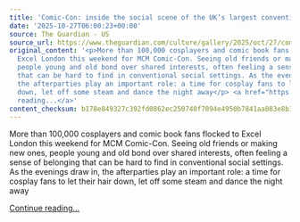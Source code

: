 ```yaml
---
title: 'Comic-Con: inside the social scene of the UK’s largest convention – in pictures'
date: '2025-10-27T06:00:23+00:00'
source: The Guardian - US
source_url: https://www.theguardian.com/culture/gallery/2025/oct/27/comic-con-inside-the-social-scene-of-the-uks-largest-convention-in-pictures
original_content: '<p>More than 100,000 cosplayers and comic book fans flocked to
  Excel London this weekend for MCM Comic-Con. Seeing old friends or making new ones,
  people young and old bond over shared interests, often feeling a sense of belonging
  that can be hard to find in conventional social settings. As the evenings draw in,
  the afterparties play an important role: a time for cosplay fans to let their hair
  down, let off some steam and dance the night away</p> <a href="https://www.theguardian.com/culture/gallery/2025/oct/27/comic-con-inside-the-social-scene-of-the-uks-largest-convention-in-pictures">Continue
  reading...</a>'
content_checksum: b178e849327c392fd0862ec250740f7094e4950b7841aa083e8b17926d428cdb
---
```


More than 100,000 cosplayers and comic book fans flocked to Excel London this weekend for MCM Comic-Con. Seeing old friends or making new ones, people young and old bond over shared interests, often feeling a sense of belonging that can be hard to find in conventional social settings. As the evenings draw in, the afterparties play an important role: a time for cosplay fans to let their hair down, let off some steam and dance the night away

 [Continue reading...](https://www.theguardian.com/culture/gallery/2025/oct/27/comic-con-inside-the-social-scene-of-the-uks-largest-convention-in-pictures)